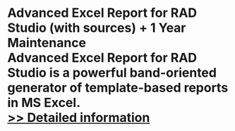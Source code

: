 # Advanced Excel Report for RAD Studio (with sources) + 1 Year Maintenance<br />Advanced Excel Report for RAD Studio is a powerful band-oriented generator of template-based reports in MS Excel.<br />[>> Detailed information](https://secure.shareit.com/shareit/product.html?productid=300068136&affiliateid=200057808)